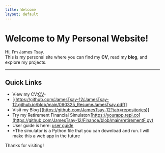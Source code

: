 ```yaml
---
title: Welcome
layout: default
---
```


# Welcome to My Personal Website!

Hi, I’m James Tsay.  
This is my personal site where you can find my **CV**, read my **blog**, and explore my projects.

---

## Quick Links

- View my CV:<a href="[(https://github.com/JamesTsay-12/JamesTsay-12.github.io/blob/main/060325_ResumeJamesTsay.pdf)]" target="_blank">CV</a>-
-   [(https://github.com/JamesTsay-12/JamesTsay-12.github.io/blob/main/060325_ResumeJamesTsay.pdf)]
- Visit my Blog [(https://github.com/JamesTsay-12?tab=repositories)] <!-- Replace with actual blog link -->
- Try my Retirement Financial Simulator([https://yourapp.repl.co](https://github.com/JamesTsay-12/Finance/blob/main/retirementF.py) <!-- Replace with your app URL -->
- User guide is here: <a href="https://github.com/JamesTsay-12/Finance-public-/blob/main/User_Guide_Portfolio_Simulation060425-2.pdf" target="_blank">user guide</a>
- *The simulator is a Python file that you can download and run.  I will make this a web app in the future

Thanks for visiting!
